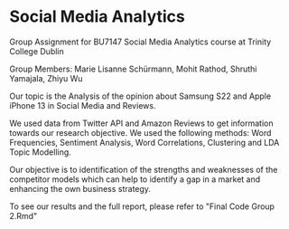 # Social Media Analytics
Group Assignment for BU7147 Social Media Analytics course at Trinity College Dublin

Group Members: Marie Lisanne Schürmann, Mohit Rathod, Shruthi Yamajala, Zhiyu Wu

Our topic is the Analysis of the opinion about Samsung S22 and Apple iPhone 13 in Social Media and Reviews. 

We used data from Twitter API and Amazon Reviews to get information towards our research objective.
We used the following methods: Word Frequencies, Sentiment Analysis, Word Correlations, Clustering and LDA Topic Modelling. 

Our objective is to identification of the strengths and weaknesses of the competitor models which can help to identify a gap in a market and enhancing the own business strategy. 

To see our results and the full report, please refer to "Final Code Group 2.Rmd"
